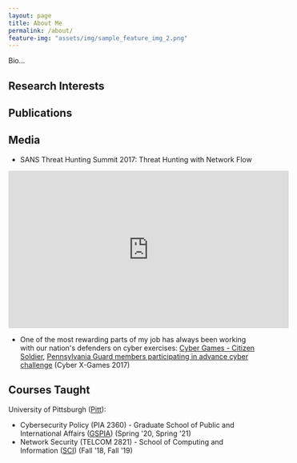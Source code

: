 ```yaml
---
layout: page
title: About Me
permalink: /about/
feature-img: "assets/img/sample_feature_img_2.png"
---
```


Bio...

## Research Interests

## Publications

## Media

- SANS Threat Hunting Summit 2017: Threat Hunting with Network Flow
<iframe width="560" height="315" src="https://www.youtube.com/embed/czvMyP5aDfI" frameborder="0" allow="accelerometer; autoplay; clipboard-write; encrypted-media; gyroscope; picture-in-picture" allowfullscreen></iframe>

- One of the most rewarding parts of my job has always been working with our nation's defenders on cyber exercises: [Cyber Games - Citizen Soldier](https://citizen-soldiermagazine.com/cyber-games/),
[Pennsylvania Guard members participating in advance cyber challenge](https://www.nationalguard.mil/News/Article-View/Article/1219511/pennsylvania-guard-members-participating-in-advance-cyber-challenge/) (Cyber X-Games 2017)

## Courses Taught

University of Pittsburgh ([Pitt](https://www.pitt.edu/)):
- Cybersecurity Policy (PIA 2360) - Graduate School of Public and International Affairs ([GSPIA](https://www.gspia.pitt.edu/)) (Spring '20, Spring '21)
- Network Security (TELCOM 2821) - School of Computing and Information ([SCI](https://www.sci.pitt.edu/)) (Fall '18, Fall '19)